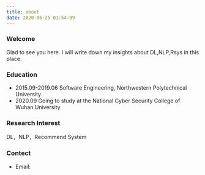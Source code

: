 ```yaml
---
title: about
date: 2020-06-25 01:54:09
---
```

### Welcome
Glad to see you here. I will write down my insights about DL,NLP,Rsys in this place.

### Education
* 2015.09-2019.06 Software Engineering, Northwestern Polytechnical University
* 2020.09 Going to study at the National Cyber Security College of Wuhan University

### Research Interest
DL，NLP，Recommend System

### Contect
* Email: 
